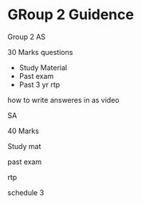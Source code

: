 # GRoup 2 Guidence

Group 2 AS 

30 Marks questions

- Study Material
- Past exam
- Past 3 yr rtp

how to write answeres in as video

SA

40 Marks 

Study mat 

past exam

rtp

schedule 3